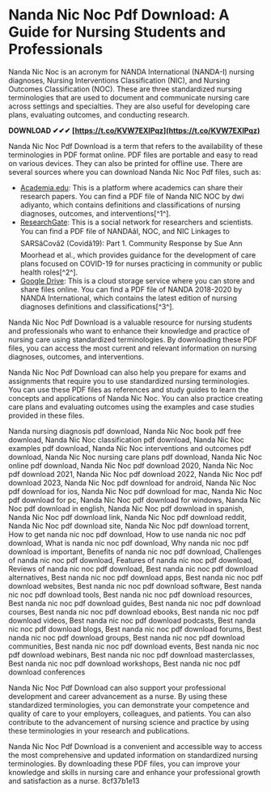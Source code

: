 
 
# Nanda Nic Noc Pdf Download: A Guide for Nursing Students and Professionals
 
Nanda Nic Noc is an acronym for NANDA International (NANDA-I) nursing diagnoses, Nursing Interventions Classification (NIC), and Nursing Outcomes Classification (NOC). These are three standardized nursing terminologies that are used to document and communicate nursing care across settings and specialties. They are also useful for developing care plans, evaluating outcomes, and conducting research.
 
**DOWNLOAD ✔✔✔ [https://t.co/KVW7EXIPqz](https://t.co/KVW7EXIPqz)**


 
Nanda Nic Noc Pdf Download is a term that refers to the availability of these terminologies in PDF format online. PDF files are portable and easy to read on various devices. They can also be printed for offline use. There are several sources where you can download Nanda Nic Noc Pdf files, such as:
 
- [Academia.edu](https://www.academia.edu/17081822/Nanda_NIC_NOC): This is a platform where academics can share their research papers. You can find a PDF file of Nanda NIC NOC by dwi adiyanto, which contains definitions and classifications of nursing diagnoses, outcomes, and interventions[^1^].
- [ResearchGate](https://www.researchgate.net/publication/341918603_NANDA-I_NOC_and_NIC_Linkages_to_SARS-Cov-2_Covid-19_Part_1_Community_Response): This is a social network for researchers and scientists. You can find a PDF file of NANDAâI, NOC, and NIC Linkages to SARSâCovâ2 (Covidâ19): Part 1. Community Response by Sue Ann Moorhead et al., which provides guidance for the development of care plans focused on COVID-19 for nurses practicing in community or public health roles[^2^].
- [Google Drive](https://drive.google.com/file/d/10X1EhCmZyzWTKDxMMi7cFttvy-RRXAb3/view?usp=sharing): This is a cloud storage service where you can store and share files online. You can find a PDF file of NANDA 2018-2020 by NANDA International, which contains the latest edition of nursing diagnoses definitions and classifications[^3^].

Nanda Nic Noc Pdf Download is a valuable resource for nursing students and professionals who want to enhance their knowledge and practice of nursing care using standardized terminologies. By downloading these PDF files, you can access the most current and relevant information on nursing diagnoses, outcomes, and interventions.
  
Nanda Nic Noc Pdf Download can also help you prepare for exams and assignments that require you to use standardized nursing terminologies. You can use these PDF files as references and study guides to learn the concepts and applications of Nanda Nic Noc. You can also practice creating care plans and evaluating outcomes using the examples and case studies provided in these files.
 
Nanda nursing diagnosis pdf download,  Nanda Nic Noc book pdf free download,  Nanda Nic Noc classification pdf download,  Nanda Nic Noc examples pdf download,  Nanda Nic Noc interventions and outcomes pdf download,  Nanda Nic Noc nursing care plans pdf download,  Nanda Nic Noc online pdf download,  Nanda Nic Noc pdf download 2020,  Nanda Nic Noc pdf download 2021,  Nanda Nic Noc pdf download 2022,  Nanda Nic Noc pdf download 2023,  Nanda Nic Noc pdf download for android,  Nanda Nic Noc pdf download for ios,  Nanda Nic Noc pdf download for mac,  Nanda Nic Noc pdf download for pc,  Nanda Nic Noc pdf download for windows,  Nanda Nic Noc pdf download in english,  Nanda Nic Noc pdf download in spanish,  Nanda Nic Noc pdf download link,  Nanda Nic Noc pdf download reddit,  Nanda Nic Noc pdf download site,  Nanda Nic Noc pdf download torrent,  How to get nanda nic noc pdf download,  How to use nanda nic noc pdf download,  What is nanda nic noc pdf download,  Why nanda nic noc pdf download is important,  Benefits of nanda nic noc pdf download,  Challenges of nanda nic noc pdf download,  Features of nanda nic noc pdf download,  Reviews of nanda nic noc pdf download,  Best nanda nic noc pdf download alternatives,  Best nanda nic noc pdf download apps,  Best nanda nic noc pdf download websites,  Best nanda nic noc pdf download software,  Best nanda nic noc pdf download tools,  Best nanda nic noc pdf download resources,  Best nanda nic noc pdf download guides,  Best nanda nic noc pdf download courses,  Best nanda nic noc pdf download ebooks,  Best nanda nic noc pdf download videos,  Best nanda nic noc pdf download podcasts,  Best nanda nic noc pdf download blogs,  Best nanda nic noc pdf download forums,  Best nanda nic noc pdf download groups,  Best nanda nic noc pdf download communities,  Best nanda nic noc pdf download events,  Best nanda nic noc pdf download webinars,  Best nanda nic noc pdf download masterclasses,  Best nanda nic noc pdf download workshops,  Best nanda nic noc pdf download conferences
 
Nanda Nic Noc Pdf Download can also support your professional development and career advancement as a nurse. By using these standardized terminologies, you can demonstrate your competence and quality of care to your employers, colleagues, and patients. You can also contribute to the advancement of nursing science and practice by using these terminologies in your research and publications.
 
Nanda Nic Noc Pdf Download is a convenient and accessible way to access the most comprehensive and updated information on standardized nursing terminologies. By downloading these PDF files, you can improve your knowledge and skills in nursing care and enhance your professional growth and satisfaction as a nurse.
 8cf37b1e13
 

